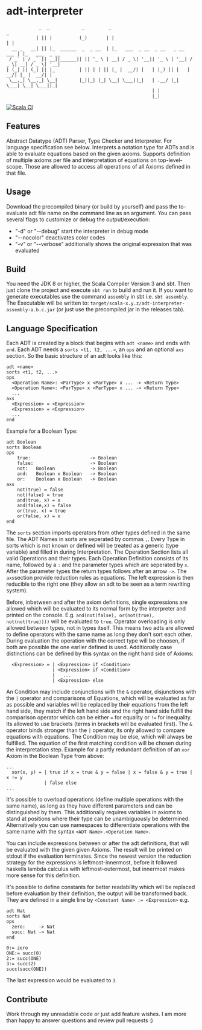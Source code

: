
# adt-interpreter
```
            _  _            _         _                                   _               
           | || |          (_)       | |                                 | |              
  __ _   __| || |_  ______  _  _ __  | |_   ___  _ __  _ __   _ __   ___ | |_   ___  _ __ 
 / _` | / _` || __||______|| || '_ \ | __| / _ \| '__|| '_ \ | '__| / _ \| __| / _ \| '__|
| (_| || (_| || |_         | || | | || |_ |  __/| |   | |_) || |   |  __/| |_ |  __/| |   
 \__,_| \__,_| \__|        |_||_| |_| \__| \___||_|   | .__/ |_|    \___| \__| \___||_|   
                                                      | |                                 
                                                      |_|                                 
```
[![Scala CI](https://github.com/Frobeniusnorm/adt-interpreter/actions/workflows/scala.yml/badge.svg?branch=main)](https://github.com/Frobeniusnorm/adt-interpreter/actions/workflows/scala.yml)
## Features
Abstract Datatype (ADT) Parser, Type Checker and Interpreter. For language specification see below.
Interprets a notation type for ADTs and is able to evaluate equations based on the given axioms.
Supports definition of multiple axioms per file and interpretation of 
equations on top-level-scope. Those are allowed to access all operations of all Axioms
defined in that file.

## Usage
Download the precompiled binary (or build by yourself) and pass the to-evaluate adt file name on the command line as an argument.
You can pass several flags to customize or debug the output/execution:
  - "-d" or "--debug" start the interpreter in debug mode
  - "--nocolor" deactivates color codes
  - "-v" or "--verbose" additionally shows the original expression that was evaluated

## Build
You need the JDK 8 or higher, the Scala Compiler Version 3 and sbt. Then just clone the project and execute `sbt run` to build and run it.
If you want to generate executables use the command `assembly` in sbt i.e. `sbt assembly`.
The Executable will be written to: 
`target/scala-x.y.z/adt-interpreter-assembly-a.b.c.jar` (or just use the precompiled jar in the releases tab).

## Language Specification
Each ADT is created by a block that begins with `adt <name>` and ends with `end`.
Each ADT needs a `sorts <t1, t2, ...>`, an `ops` and an optional `axs` section.
So the basic structure of an adt looks like this:
``` 
adt <name>
sorts <t1, t2, ...>
ops
  <Operation Name>: <ParType> x <ParType> x ... -> <Return Type>
  <Operation Name>: <ParType> x <ParType> x ... -> <Return Type>
  ...
axs
  <Expression> = <Expression>
  <Expression> = <Expression>
  ...
end
```
Example for a Boolean Type:
```
adt Boolean
sorts Boolean
ops
    true:                      -> Boolean
    false:                     -> Boolean
    not:   Boolean             -> Boolean
    and:   Boolean x Boolean   -> Boolean
    or:    Boolean x Boolean   -> Boolean
axs
    not(true) = false
    not(false) = true
    and(true, x) = x
    and(false,x) = false
    or(true, x) = true
    or(false, x) = x
end
```
The ``sorts`` section imports operators from other types defined in the same file. The ADT Names in sorts are seperated by commas `,`.
Every Type in sorts which is not known or defined will be treated as a generic (type variable) and filled in during Interpretation.
The Operation Section lists all valid Operations and their types. Each Operation Definition consists of its name, followed by a `:` and the parameter types which are seperated by ` x `. After the parameter types the return types follows after an arrow `->`.
The ``axs``section provide reduction rules as equations. The left expression is then reducible to the right one (they allow an adt to be seen as a term rewriting system). 

Before, inbetween and after the axiom definitions, single expressions are allowed which will be evaluated to its normal form by the interpreter and printed on the console.
E.g. ``and(not(false), or(not(true), not(not(true))))`` will be evaluated to ``true``.
Operator overloading is only allowed between types, not in types itself. This means two adts are allowed to define operators with the same name as long they don't sort each other. During evaluation the operation with the correct type will be choosen, if both are possible the one earlier defined is used. Additionally case distinctions can be defined by this syntax on the right hand side of Axioms:
```
  <Expression> = | <Expression> if <Condition>
                 | <Expression> if <Condition>
                 |   ...
                 | <Expression> else
```
An Condition may include conjunctions with the `&` operator, disjunctions with the `|` operator and comparisons of Equations, which will be evaluated as far as possible and variables will be replaced by their equations from the left hand side, they match if the left hand side and the right hand side fulfill the comparison operator which can be either `=` for equality or `!=` for inequality. Its allowed to use brackets (terms in brackets will be evaluated first). The `&` operator binds stronger than the `|` operator, its only allowed to compare equations with equations.
The Condition may be else, which will always be fulfilled. The equation of the first matching condition will be chosen during the interpretation step.
Example for a partly redundant definition of an `xor` Axiom in the Boolean Type from above:
```
...
  xor(x, y) = | true if x = true & y = false | x = false & y = true | x != y
              | false else
...
```
It's possible to overload operations (define multiple operations with the same name), as long as they have different parameters and can be distinguished by them. This additionally requires variables in axioms to stand at positions where their type can be unambiguously be determined. Alternatively you can use namespaces
to differentiate operations with the same name with the syntax `<ADT Name>.<Operation Name>`.

You can include expressions between or after the adt definitions, that will be evaluated with the given given Axioms.
The result will be printed on stdout if the evaluation terminates.
Since the newest version the reduction strategy for the expressions is leftmost-innermost, before it followed haskells lambda calculus with leftmost-outermost, but innermost makes more sense for this definition.

It's possible to define constants for better readability which will be replaced before evaluation by their definition, the output will be transformed back.
They are defined in a single line by ``<Constant Name> := <Expression>`` e.g.
```
adt Nat
sorts Nat
ops
  zero:     -> Nat
  succ: Nat -> Nat
end

0:= zero
ONE:= succ(0)
2:= succ(ONE)
3:= succ(2)
succ(succ(ONE))
```
The last expression would be evaluated to ``3``.

## Contribute
Work through my unreadable code or just add feature wishes. I am more than happy to answer questions and review pull requests :)
